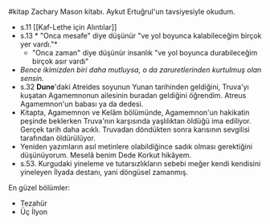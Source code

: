 #kitap 
Zachary Mason kitabı. Aykut Ertuğrul'un tavsiyesiyle okudum.

- s.11 [[Kaf-Lethe için Alıntılar]]
 - s.13 * "Onca mesafe" diye düşünür "ve yol boyunca kalabileceğim birçok yer vardı."*
	- "Onca zaman" diye düşünür insanlık "ve yol boyunca durabileceğim birçok asır vardı"
 - *Bence ikimizden biri daha mutluysa, o da zaruretlerinden kurtulmuş olan sensin.*
 - s.32 **Dune**'daki Atreides soyunun Yunan tarihinden geldiğini, Truva'yı kuşatan Agamemnonun ailesinin buradan geldiğini öğrendim. Atreus Agamemnon'un babası ya da dedesi.
 - Kitapta, Agamemnon ve Kelâm bölümünde, Agamemnon'un hakikatin peşinde beklerken Truva'nın karşısında yaşlılıktan öldüğü ima ediliyor. Gerçek tarih daha acıklı. Truvadan döndükten sonra karısının sevgilisi tarafından öldürülüyor. 
 - Yeniden yazımların asıl metinlere olabildiğince sadık olması gerektiğini düşünüyorum. Meselâ benim Dede Korkut hikâyem.
 - s.53. Kurgudaki yineleme ve tutarsızlıkların sebebi meğer kendi kendisini yineleyen İlyada destanı, yani döngüsel zamanmış.

En güzel bölümler:
- Tezahür
- Üç İlyon




